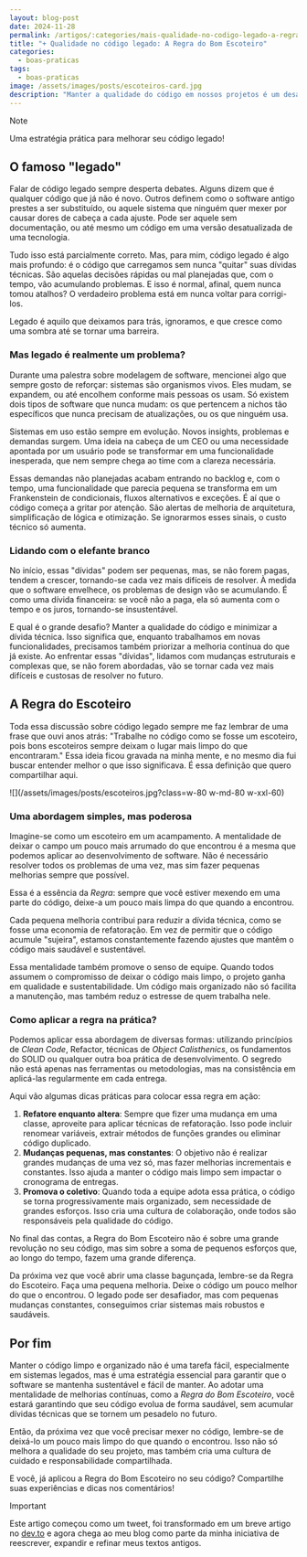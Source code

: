 ```yaml
---
layout: blog-post
date: 2024-11-28
permalink: /artigos/:categories/mais-qualidade-no-codigo-legado-a-regra-do-bom-escoteiro
title: "+ Qualidade no código legado: A Regra do Bom Escoteiro"
categories:
  - boas-praticas
tags:
  - boas-praticas
image: /assets/images/posts/escoteiros-card.jpg
description: "Manter a qualidade do código em nossos projetos é um desafio constante. À medida que o tempo passa, nosso código pode se tornar um verdadeiro emaranhado de funcionalidades antigas e mal organizadas, criando o que chamamos de 'dívida técnica', um débito que, em algum momento, terá que ser pago."
---
```


> [!NOTE] 
> Uma estratégia prática para melhorar seu código legado!

## O famoso "legado"

Falar de código legado sempre desperta debates. Alguns dizem que é qualquer código que já não é novo. Outros definem
como o software antigo prestes a ser substituído, ou aquele sistema que ninguém quer mexer por causar dores de cabeça a
cada ajuste. Pode ser aquele sem documentação, ou até mesmo um código em uma versão desatualizada de uma tecnologia.

Tudo isso está parcialmente correto. Mas, para mim, código legado é algo mais profundo: é o código que carregamos sem
nunca "quitar" suas dívidas técnicas. São aquelas decisões rápidas ou mal planejadas que, com o tempo, vão acumulando
problemas. E isso é normal, afinal, quem nunca tomou atalhos? O verdadeiro problema está em nunca voltar para
corrigi-los.

Legado é aquilo que deixamos para trás, ignoramos, e que cresce como uma sombra até se tornar uma barreira.

### Mas legado é realmente um problema?

Durante uma palestra sobre modelagem de software, mencionei algo que sempre gosto de reforçar: sistemas são organismos
vivos. Eles mudam, se expandem, ou até encolhem conforme mais pessoas os usam. Só existem dois tipos de software que
nunca mudam: os que pertencem a nichos tão específicos que nunca precisam de atualizações, ou os que ninguém usa.

Sistemas em uso estão sempre em evolução. Novos insights, problemas e demandas surgem. Uma ideia na cabeça de um CEO ou
uma necessidade apontada por um usuário pode se transformar em uma funcionalidade inesperada, que nem sempre chega ao
time com a clareza necessária.

Essas demandas não planejadas acabam entrando no backlog e, com o tempo, uma funcionalidade que parecia pequena se
transforma em um Frankenstein de condicionais, fluxos alternativos e exceções. É aí que o código começa a gritar por
atenção. São alertas de melhoria de arquitetura, simplificação de lógica e otimização. Se ignorarmos esses sinais, o
custo técnico só aumenta.

### Lidando com o elefante branco

No início, essas "dívidas" podem ser pequenas, mas, se não forem pagas, tendem a crescer, tornando-se cada vez mais
difíceis de resolver. À medida que o software envelhece, os problemas de design vão se acumulando. É como uma dívida
financeira: se você não a paga, ela só aumenta com o tempo e os juros, tornando-se insustentável.

E qual é o grande desafio? Manter a qualidade do código e minimizar a dívida técnica. Isso significa que, enquanto
trabalhamos em novas funcionalidades, precisamos também priorizar a melhoria contínua do que já existe. Ao enfrentar
essas "dívidas", lidamos com mudanças estruturais e complexas que, se não forem abordadas, vão se tornar cada vez mais
difíceis e custosas de resolver no futuro.

## A Regra do Escoteiro

Toda essa discussão sobre código legado sempre me faz lembrar de uma frase que ouvi anos atrás: "Trabalhe no código como
se fosse um escoteiro, pois bons escoteiros sempre deixam o lugar mais limpo do que encontraram." Essa ideia ficou
gravada na minha mente, e no mesmo dia fui buscar entender melhor o que isso significava. É essa definição que quero
compartilhar aqui.

![](/assets/images/posts/escoteiros.jpg?class=w-80 w-md-80 w-xxl-60)

### Uma abordagem simples, mas poderosa

Imagine-se como um escoteiro em um acampamento. A mentalidade de deixar o campo um pouco mais arrumado do que encontrou
é a mesma que podemos aplicar ao desenvolvimento de software. Não é necessário resolver todos os problemas de uma vez,
mas sim fazer pequenas melhorias sempre que possível.

Essa é a essência da *Regra*: sempre que você estiver mexendo em uma parte do código, deixe-a um pouco mais limpa do que
quando a encontrou.

Cada pequena melhoria contribui para reduzir a dívida técnica, como se fosse uma economia de refatoração. Em vez de
permitir que o código acumule "sujeira", estamos constantemente fazendo ajustes que mantêm o código mais saudável e
sustentável.

Essa mentalidade também promove o senso de equipe. Quando todos assumem o compromisso de deixar o código mais limpo, o
projeto ganha em qualidade e sustentabilidade. Um código mais organizado não só facilita a manutenção, mas também reduz
o estresse de quem trabalha nele.

### Como aplicar a regra na prática?

Podemos aplicar essa abordagem de diversas formas: utilizando princípios de *Clean Code*, Refactor, técnicas de *Object
Calisthenics*, os fundamentos do SOLID ou qualquer outra boa prática de desenvolvimento. O segredo não está apenas nas
ferramentas ou metodologias, mas na consistência em aplicá-las regularmente em cada entrega.

Aqui vão algumas dicas práticas para colocar essa regra em ação:

1. **Refatore enquanto altera**: Sempre que fizer uma mudança em uma classe, aproveite para aplicar técnicas de 
   refatoração. Isso pode incluir renomear variáveis, extrair métodos de funções grandes ou eliminar código duplicado.
2. **Mudanças pequenas, mas constantes**: O objetivo não é realizar grandes mudanças de uma vez só, mas fazer melhorias 
   incrementais e constantes. Isso ajuda a manter o código mais limpo sem impactar o cronograma de entregas.
3. **Promova o coletivo**: Quando toda a equipe adota essa prática, o código se torna progressivamente mais organizado, 
   sem necessidade de grandes esforços. Isso cria uma cultura de colaboração, onde todos são responsáveis pela qualidade 
   do código.

No final das contas, a Regra do Bom Escoteiro não é sobre uma grande revolução no seu código, mas sim sobre a soma de
pequenos esforços que, ao longo do tempo, fazem uma grande diferença.

Da próxima vez que você abrir uma classe bagunçada, lembre-se da Regra do Escoteiro. Faça uma pequena melhoria. Deixe o
código um pouco melhor do que o encontrou. O legado pode ser desafiador, mas com pequenas mudanças constantes,
conseguimos criar sistemas mais robustos e saudáveis.

## Por fim

Manter o código limpo e organizado não é uma tarefa fácil, especialmente em sistemas legados, mas é uma estratégia
essencial para garantir que o software se mantenha sustentável e fácil de manter. Ao adotar uma mentalidade de melhorias
contínuas, como a *Regra do Bom Escoteiro*, você estará garantindo que seu código evolua de forma saudável, sem acumular
dívidas técnicas que se tornem um pesadelo no futuro.

Então, da próxima vez que você precisar mexer no código, lembre-se de deixá-lo um pouco mais limpo do que quando o
encontrou. Isso não só melhora a qualidade do seu projeto, mas também cria uma cultura de cuidado e responsabilidade
compartilhada.

E você, já aplicou a Regra do Bom Escoteiro no seu código? Compartilhe suas experiências e dicas nos comentários!

> [!IMPORTANT]
> Este artigo começou como um tweet, foi transformado em um breve artigo no [dev.to](https://dev.to/douglasmedeiros/-qualidade-no-codigo-legado-a-regra-do-bom-escoteiro-e30) e agora chega ao meu
> blog como parte da minha iniciativa de reescrever, expandir e refinar meus textos antigos.

